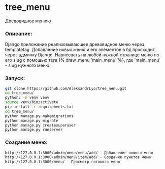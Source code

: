# tree_menu
Древовидное менюю           

### Описание:
Django приложение реализовывающее древовидное меню через templatetag. Добавление новых меню и его элементов в бд просходит через админку Django. Нарисовать на любой нужной странице меню по его slug c помощью тега {% draw_menu 'main_menu' %}, где 'main_menu' - slug нужного меню.

### Запуск:
```bash
git clone https://github.com/AleksandrLyo/tree_menu.git
cd tree_menu/
python3 -m venv venv
source venv/bin/activate
pip install -r requirements.txt
cd tree_menu/
python manage.py makemigrations
python manage.py migrate
python manage.py createsuperuser
python manage.py runserver
```

### Создание меню:
```bash
http://127.0.0.1:8000/admin/menu/menu/add/ - Добавление нового меню
http://127.0.0.1:8000/admin/menu/item/add/ - Создание пунктов меню
http://127.0.0.1:8000/menu/ - Просмотр готового меню
```
